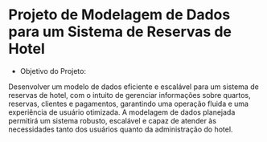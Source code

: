 # Projeto de Modelagem de Dados para um Sistema de Reservas de Hotel

- Objetivo do Projeto:

Desenvolver um modelo de dados eficiente e escalável para um sistema de reservas de hotel, com o intuito de gerenciar informações sobre quartos, reservas, clientes e pagamentos, garantindo uma operação fluida e uma experiência de usuário otimizada. A modelagem de dados planejada permitirá um sistema robusto, escalável e capaz de atender às necessidades tanto dos usuários quanto da administração do hotel.
